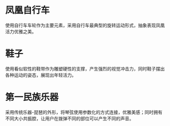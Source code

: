 # 凤凰自行车

使用自行车车轮作为主要元素，采用自行车最典型的旋转运动形式，抽象表现凤凰活力优雅之美。

# 鞋子

使用看似软性的鞋带作为雕塑硬性的支撑，产生强烈的视觉冲击力，同时鞋子摆出各种运动的姿态，展现出年轻活力。

# 第一民族乐器

采用传统乐器-琵琶的外形，将琴弦使用参数化的方式连接，优雅美感；同时拥有不同大小共振腔，让用户在拨弹不同的部位可以产生不同的声音。